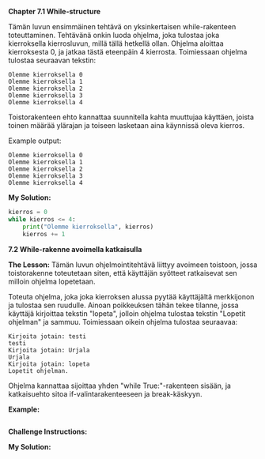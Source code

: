 

**Chapter 7.1 While-structure**

Tämän luvun ensimmäinen tehtävä on yksinkertaisen while-rakenteen toteuttaminen. Tehtävänä onkin luoda ohjelma, joka tulostaa joka kierroksella kierrosluvun, millä tällä hetkellä ollan. Ohjelma aloittaa kierroksesta 0, ja jatkaa tästä eteenpäin 4 kierrosta. Toimiessaan ohjelma tulostaa seuraavan tekstin:


```
Olemme kierroksella 0
Olemme kierroksella 1
Olemme kierroksella 2
Olemme kierroksella 3
Olemme kierroksella 4
```

Toistorakenteen ehto kannattaa suunnitella kahta muuttujaa käyttäen, joista toinen määrää ylärajan ja toiseen lasketaan aina käynnissä oleva kierros.


Example output:
```
Olemme kierroksella 0
Olemme kierroksella 1
Olemme kierroksella 2
Olemme kierroksella 3
Olemme kierroksella 4
```

**My Solution:**

```python 
kierros = 0
while kierros <= 4:
    print("Olemme kierroksella", kierros)
    kierros += 1
```


**7.2 While-rakenne avoimella katkaisulla**

**The Lesson:**
Tämän luvun ohjelmointitehtävä liittyy avoimeen toistoon, jossa toistorakenne toteutetaan siten, että käyttäjän syötteet ratkaisevat sen milloin ohjelma lopetetaan.


Toteuta ohjelma, joka joka kierroksen alussa pyytää käyttäjältä merkkijonon ja tulostaa sen ruudulle. Ainoan poikkeuksen tähän tekee tilanne, jossa käyttäjä kirjoittaa tekstin "lopeta", jolloin ohjelma tulostaa tekstin "Lopetit ohjelman" ja sammuu. Toimiessaan oikein ohjelma tulostaa seuraavaa:


```
Kirjoita jotain: testi
testi
Kirjoita jotain: Urjala
Urjala
Kirjoita jotain: lopeta
Lopetit ohjelman.
```

Ohjelma kannattaa sijoittaa yhden "while True:"-rakenteen sisään, ja katkaisuehto sitoa if-valintarakenteeseen ja break-käskyyn.


**Example:**

```python

```


**Challenge Instructions:**

**My Solution:**

```python 

```
